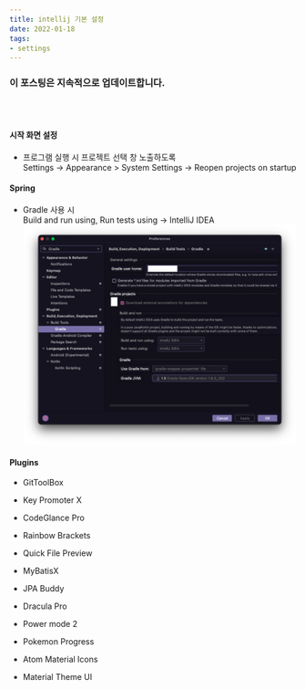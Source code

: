 ```yaml
---
title: intellij 기본 설정
date: 2022-01-18
tags:
- settings
---
```


### 이 포스팅은 지속적으로 업데이트합니다.
<br/>
<br/>

#### 시작 화면 설정
* 프로그램 실행 시 프로젝트 선택 창 노출하도록
  <br/>Settings → Appearance > System Settings → Reopen projects on startup

#### Spring 
* Gradle 사용 시 
  <br/>Build and run using, Run tests using → IntelliJ IDEA
![](screenshot1.png)

#### Plugins
* GitToolBox
* Key Promoter X
* CodeGlance Pro
* Rainbow Brackets
* Quick File Preview

* MyBatisX
* JPA Buddy

* Dracula Pro
* Power mode 2
* Pokemon Progress
* Atom Material Icons
* Material Theme UI

